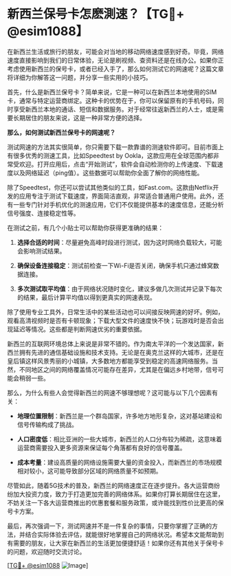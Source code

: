# 新西兰保号卡怎麽測速？【TG💪+ @esim1088】

在新西兰生活或旅行的朋友，可能会对当地的移动网络速度感到好奇。毕竟，网络速度直接影响到我们的日常体验，无论是刷视频、查资料还是在线办公。如果你正考虑使用新西兰的保号卡，或者已经入手了，那么如何测试它的网速呢？这篇文章将详细为你解答这一问题，并分享一些实用的小技巧。

首先，什么是新西兰保号卡？简单来说，它是一种可以在新西兰本地使用的SIM卡，通常与特定运营商绑定。这种卡的优势在于，你可以保留原有的手机号码，同时享受新西兰本地的通话、短信和数据服务。对于经常往返新西兰的人士，或是需要长期居住的朋友来说，这是一种非常方便的选择。

**那么，如何测试新西兰保号卡的网速呢？**

测试网速的方法其实很简单，你只需要下载一款靠谱的测速软件即可。目前市面上有很多优秀的测速工具，比如Speedtest by Ookla，这款应用在全球范围内都非常受欢迎。打开应用后，点击“开始测试”，软件会自动检测你的上传速度、下载速度以及网络延迟（ping值）。这些数据可以帮助你全面了解你的网络性能。

除了Speedtest，你还可以尝试其他类似的工具，如Fast.com。这款由Netflix开发的应用专注于测试下载速度，界面简洁直观，非常适合普通用户使用。此外，还有一些专门针对手机优化的测速应用，它们不仅能提供基本的速度信息，还能分析信号强度、连接稳定性等。

在测试之前，有几个小贴士可以帮助你获得更准确的结果：

1. **选择合适的时间**：尽量避免高峰时段进行测试，因为这时网络负载较大，可能会影响测试结果。
   
2. **确保设备连接稳定**：测试前检查一下Wi-Fi是否关闭，确保手机只通过蜂窝数据连接。
   
3. **多次测试取平均值**：由于网络状况随时变化，建议多做几次测试并记录下每次的结果，最后计算平均值以得到更真实的网速表现。

除了使用专业工具外，日常生活中的某些活动也可以间接反映网速的好坏。例如，观看高清视频时是否有卡顿现象；下载大型文件的速度快不快；玩游戏时是否会出现延迟等情况。这些都是判断网速优劣的重要依据。

新西兰的互联网环境总体上来说是非常不错的。作为南太平洋的一个发达国家，新西兰拥有先进的通信基础设施和技术支持。无论是在奥克兰这样的大城市，还是在皇后镇这样风景秀丽的小城镇，大多数地方都能享受到稳定的高速网络服务。当然，不同地区之间的网络覆盖情况可能存在差异，尤其是在偏远乡村地带，信号可能会稍弱一些。

那么，为什么有些人会觉得新西兰的网速不够理想呢？这可能与以下几个因素有关：

- **地理位置限制**：新西兰是一个群岛国家，许多地方地形复杂，这对基站建设和信号传输构成了挑战。
  
- **人口密度低**：相比亚洲的一些大城市，新西兰的人口分布较为稀疏，这意味着运营商需要投入更多资源来保证每个角落都有良好的信号覆盖。
  
- **成本考量**：建设高质量的网络设施需要大量的资金投入，而新西兰的市场规模相对较小，这可能导致部分区域的网络质量不如预期。

尽管如此，随着5G技术的普及，新西兰的网络速度正在逐步提升。各大运营商纷纷加大投资力度，致力于打造更加完善的网络体系。如果你打算长期居住在这里，不妨关注一下各大运营商推出的优惠套餐和服务政策，或许能找到性价比更高的保号卡方案。

最后，再次强调一下，测试网速并不是一件复杂的事情，只要你掌握了正确的方法，并结合实际体验去评估，就能很好地掌握自己的网络状况。希望本文能帮助到有需要的朋友，让大家在新西兰的生活更加便捷舒适！如果你还有其他关于保号卡的问题，欢迎随时交流讨论。

[[TG💪+ @esim1088](https://t.me/s/esim1088) ![Image](https://i.postimg.cc/4NQfJmqS/Snipaste-2025-05-13-00-14-12.png)]